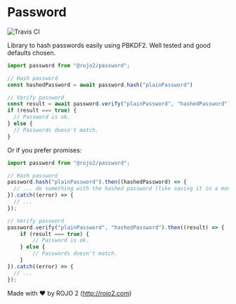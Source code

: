# Password
![Travis CI](https://travis-ci.org/rojo2/password.svg?branch=master)

Library to hash passwords easily using PBKDF2. Well tested and good defaults chosen.

```javascript
import password from "@rojo2/password";

// Hash password
const hashedPassword = await password.hash("plainPassword")

// Verify password
const result = await password.verify("plainPassword", "hashedPassword");
if (result === true) {
  // Password is ok.
} else {
  // Passwords doesn't match.
}
```

Or if you prefer promises:

```javascript
import password from "@rojo2/password";

// Hash password
password.hash("plainPassword").then((hashedPassword) => {
  // ... do something with the hashed password (like saving it in a mongodb object) ...
}).catch((error) => {
  // ...
});

// Verify password
password.verify("plainPassword", "hashedPassword").then((result) => {
	if (result === true) {
		// Password is ok.
	} else {
		// Passwords doesn't match.
	}
}).catch((error) => {
  // ...
});
```

Made with :heart: by ROJO 2 (http://rojo2.com)


